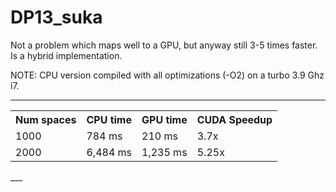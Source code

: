 DP13_suka
=========


Not a problem which maps well to a GPU, but anyway still 3-5 times faster. Is a hybrid implementation.

NOTE: CPU version compiled with all optimizations (-O2) on a turbo 3.9 Ghz i7.

____
<table>
<tr>
    <th>Num spaces</th><th>CPU time</th><th>GPU time</th><th>CUDA Speedup</th>
</tr>

  <tr>
    <td>1000</td><td> 784 ms</td><td>  210 ms</td><td> 3.7x</td>
  </tr>
  <tr>
    <td>2000</td><td> 6,484 ms</td><td>  1,235 ms</td><td> 5.25x</td>
  </tr>
</table>  
___  


<script>
  (function(i,s,o,g,r,a,m){i['GoogleAnalyticsObject']=r;i[r]=i[r]||function(){
  (i[r].q=i[r].q||[]).push(arguments)},i[r].l=1*new Date();a=s.createElement(o),
  m=s.getElementsByTagName(o)[0];a.async=1;a.src=g;m.parentNode.insertBefore(a,m)
  })(window,document,'script','//www.google-analytics.com/analytics.js','ga');

  ga('create', 'UA-60172288-1', 'auto');
  ga('send', 'pageview');

</script>
